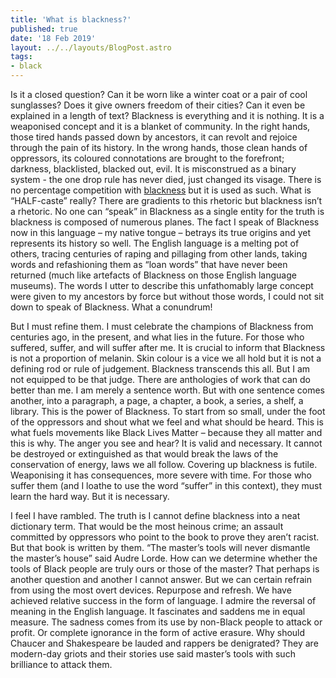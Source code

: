 ```yaml
---
title: 'What is blackness?'
published: true
date: '18 Feb 2019'
layout: ../../layouts/BlogPost.astro
tags:
- black
---
```


Is it a closed question? Can it be worn like a winter coat or a pair of cool sunglasses? Does it give owners freedom of their cities? Can it even be explained in a length of text? Blackness is everything and it is nothing. It is a weaponised concept and it is a blanket of community. In the right hands, those tired hands passed down by ancestors, it can revolt and rejoice through the pain of its history. In the wrong hands, those clean hands of oppressors, its coloured connotations are brought to the forefront; darkness, blacklisted, blacked out, evil. It is misconstrued as a binary system - the one drop rule has never died, just changed its visage. There is no percentage competition with [blackness](/wiki/black/) but it is used as such. What is “HALF-caste” really? There are gradients to this rhetoric but blackness isn’t a rhetoric. No one can “speak” in Blackness as a single entity for the truth is blackness is composed of numerous planes. The fact I speak of Blackness now in this language – my native tongue – betrays its true origins and yet represents its history so well. The English language is a melting pot of others, tracing centuries of raping and pillaging from other lands, taking words and refashioning them as “loan words” that have never been returned (much like artefacts of Blackness on those English language museums). The words I utter to describe this unfathomably large concept were given to my ancestors by force but without those words, I could not sit down to speak of Blackness. What a conundrum!   

But I must refine them. I must celebrate the champions of Blackness from centuries ago, in the present, and what lies in the future. For those who suffered, suffer, and will suffer after me. It is crucial to inform that Blackness is not a proportion of melanin. Skin colour is a vice we all hold but it is not a defining rod or rule of judgement. Blackness transcends this all. But I am not equipped to be that judge. There are anthologies of work that can do better than me. I am merely a sentence worth. But with one sentence comes another, into a paragraph, a page, a chapter, a book, a series, a shelf, a library. This is the power of Blackness. To start from so small, under the foot of the oppressors and shout what we feel and what should be heard. This is what fuels movements like Black Lives Matter – because they all matter and this is why. The anger you see and hear? It is valid and necessary. It cannot be destroyed or extinguished as that would break the laws of the conservation of energy, laws we all follow. Covering up blackness is futile. Weaponising it has consequences, more severe with time. For those who suffer them (and I loathe to use the word “suffer” in this context), they must learn the hard way. But it is necessary.   

I feel I have rambled. The truth is I cannot define blackness into a neat dictionary term. That would be the most heinous crime; an assault committed by oppressors who point to the book to prove they aren’t racist. But that book is written by them. “The master’s tools will never dismantle the master’s house” said Audre Lorde. How can we determine whether the tools of Black people are truly ours or those of the master? That perhaps is another question and another I cannot answer. But we can certain refrain from using the most overt devices. Repurpose and refresh. We have achieved relative success in the form of language. I admire the reversal of meaning in the English language. It fascinates and saddens me in equal measure. The sadness comes from its use by non-Black people to attack or profit. Or complete ignorance in the form of active erasure. Why should Chaucer and Shakespeare be lauded and rappers be denigrated? They are modern-day griots and their stories use said master’s tools with such brilliance to attack them.

